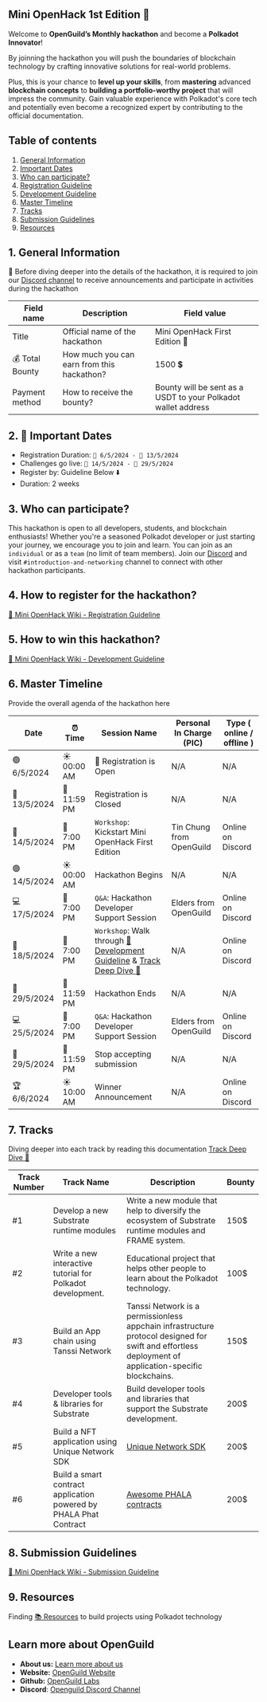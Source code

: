 ## Mini OpenHack 1st Edition 🦄

Welcome to **OpenGuild’s Monthly hackathon** and become a **Polkadot Innovator**! 

By joinning the hackathon you will push the boundaries of blockchain technology by crafting innovative solutions for real-world problems.

Plus, this is your chance to **level up your skills**, from **mastering** advanced **blockchain concepts** to **building a portfolio-worthy project** that will impress the community. Gain valuable experience with Polkadot's core tech and potentially even become a recognized expert by contributing to the official documentation.

## Table of contents

1. [General Information](https://github.com/openguild-labs/Mini-OpenHack-1st-Edition?tab=readme-ov-file#1-general-information)
2. [Important Dates](https://github.com/openguild-labs/Mini-OpenHack-1st-Edition?tab=readme-ov-file#2--important-dates)
3. [Who can participate?](https://github.com/openguild-labs/Mini-OpenHack-1st-Edition?tab=readme-ov-file#3-who-can-participate)
4. [Registration Guideline](https://github.com/openguild-labs/Mini-OpenHack-1st-Edition?tab=readme-ov-file#4-how-to-register-for-the-hackathon)
5. [Development Guideline](https://github.com/openguild-labs/Mini-OpenHack-1st-Edition?tab=readme-ov-file#5-how-to-win-this-hackathon)
6. [Master Timeline](https://github.com/openguild-labs/Mini-OpenHack-1st-Edition?tab=readme-ov-file#6-master-timeline)
7. [Tracks](https://github.com/openguild-labs/Mini-OpenHack-1st-Edition?tab=readme-ov-file#7-tracks)
8. [Submission Guidelines](https://github.com/openguild-labs/Mini-OpenHack-1st-Edition?tab=readme-ov-file#8-submission-guidelines)
9. [Resources](https://github.com/openguild-labs/Mini-OpenHack-1st-Edition?tab=readme-ov-file#9-resources)

## 1. General Information
👀 Before diving deeper into the details of the hackathon, it is required to join our [Discord channel](https://discord.gg/azSef6cs) to receive announcements and participate in activities during the hackathon
<!-- Replace `---` with the hackathon information -->
| Field name | Description | Field value |
| ------------- | ------ | ------------- |
| Title | Official name of the hackathon | Mini OpenHack First Edition 🌱 |
| 💰 Total Bounty | How much you can earn from this hackathon? | 1500 💲 |
| Payment method | How to receive the bounty? | Bounty will be sent as a USDT to your Polkadot wallet address |

## 2. 📅 Important Dates
- Registration Duration: `📅 6/5/2024 - 📅 13/5/2024`
- Challenges go live: `📅 14/5/2024 - 📅 29/5/2024`
- Register by: Guideline Below ⬇️
- Duration: 2 weeks

## 3. Who can participate?

This hackathon is open to all developers, students, and blockchain enthusiasts! Whether you're a seasoned Polkadot developer or just starting your journey, we encourage you to join and learn. You can join as an `individual` or as a `team` (no limit of team members). Join our [Discord](https://discord.gg/azSef6cs) and visit `#introduction-and-networking` channel to connect with other hackathon participants. 

## 4. How to register for the hackathon?

[📒 Mini OpenHack Wiki - Registration Guideline](https://github.com/openguild-labs/Mini-OpenHack-1st-Edition/wiki/%F0%9F%93%93-Registration-Guideline)

## 5. How to win this hackathon? 
[📕 Mini OpenHack Wiki - Development Guideline](https://github.com/openguild-labs/Mini-OpenHack-1st-Edition/wiki/%F0%9F%9A%A7-Development-Guideline)

## 6. Master Timeline

Provide the overall agenda of the hackathon here

| Date | ⏰ Time | Session Name | Personal In Charge (PIC) | Type ( online / offline ) |
|----|-----|-------|------|-----|
| 🟢 6/5/2024 |  ☀️ 00:00 AM | 🏁 Registration is Open | N/A | N/A |
| 🔴 13/5/2024 | 🌙 11:59 PM | Registration is Closed | N/A | N/A |
| 📅 14/5/2024 | 🌙 7:00 PM | `Workshop`: Kickstart Mini OpenHack First Edition | Tin Chung from OpenGuild | Online on Discord |
| 🟢 14/5/2024 | ☀️  00:00 AM | Hackathon Begins | N/A | N/A |
| 💻 17/5/2024 | 🌙 7:00 PM | `Q&A`: Hackathon Developer Support Session | Elders from OpenGuild | Online on Discord |
| 📅 18/5/2024 | 🌙 7:00 PM | `Workshop`: Walk through [📕 Development Guideline](https://github.com/openguild-labs/Mini-OpenHack-1st-Edition/wiki/%F0%9F%9A%A7-Development-Guideline) & [Track Deep Dive 📓](https://github.com/openguild-labs/Mini-OpenHack-1st-Edition/wiki/%F0%9F%91%A8%E2%80%8D%F0%9F%8E%93-Track-Deep-Dive)  | N/A | Online on Discord |
| 🔴 29/5/2024 | 🌙 11:59 PM | Hackathon Ends | N/A | N/A |
| 💻 25/5/2024 | 🌙 7:00 PM | `Q&A`: Hackathon Developer Support Session | Elders from OpenGuild | Online on Discord |
| 📅 29/5/2024 | 🌙 11:59 PM | Stop accepting submission | N/A | N/A |
| 🏆 6/6/2024 | ☀️  10:00 AM | Winner Announcement | N/A | Online on Discord |

## 7. Tracks

Diving deeper into each track by reading this documentation [Track Deep Dive 📓](https://github.com/openguild-labs/Mini-OpenHack-1st-Edition/wiki/%F0%9F%91%A8%E2%80%8D%F0%9F%8E%93-Track-Deep-Dive)

| Track Number | Track Name | Description | Bounty |
| ------------- | ------ | ------ | ---- |
| #1 | Develop a new Substrate runtime modules | Write a new module that help to diversify the ecosystem of Substrate runtime modules and FRAME system.| 150$ |
| #2 | Write a new interactive tutorial for Polkadot development. | Educational project that helps other people to learn about the Polkadot technology.| 100$ |
| #3 | Build an App chain using Tanssi Network | Tanssi Network is a permissionless appchain infrastructure protocol designed for swift and effortless deployment of application-specific blockchains. | 150$ |
| #4 | Developer tools & libraries for Substrate | Build developer tools and libraries that support the Substrate development.| 200$ |
| #5 | Build a NFT application using Unique Network SDK | [Unique Network SDK](https://docs.unique.network/build/sdk/getting-started.html) | 200$ |
| #6 | Build a smart contract application powered by PHALA Phat Contract | [Awesome PHALA contracts](https://github.com/Phala-Network/awesome-phat-contracts?tab=readme-ov-file) | 200$ |

## 8. Submission Guidelines

[📗 Mini OpenHack Wiki - Submission Guideline](https://github.com/openguild-labs/Mini-OpenHack-1st-Edition/wiki/%F0%9F%93%94-Submission-Guideline)

## 9. Resources
Finding [📚 Resources](https://github.com/openguild-labs/Mini-OpenHack-1st-Edition/wiki/%F0%9F%93%9A-Resources) to build projects using Polkadot technology

## Learn more about OpenGuild

- **About us:** [Learn more about us](https://openguild.wtf/about)
- **Website:** [OpenGuild Website](https://openguild.wtf/)
- **Github:** [OpenGuild Labs](https://github.com/openguild-labs)
- **Discord**: [Openguild Discord Channel](https://discord.gg/bcjMzxqtD7)
